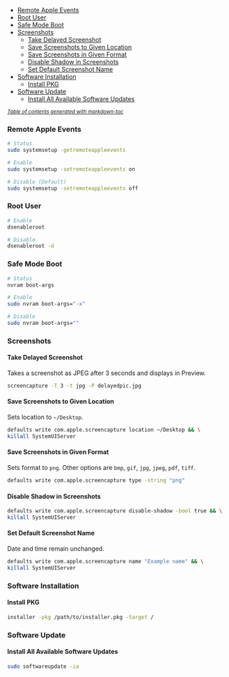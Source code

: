 - [Remote Apple Events](#remote-apple-events)
- [Root User](#root-user)
- [Safe Mode Boot](#safe-mode-boot)
- [Screenshots](#screenshots)
  * [Take Delayed Screenshot](#take-delayed-screenshot)
  * [Save Screenshots to Given Location](#save-screenshots-to-given-location)
  * [Save Screenshots in Given Format](#save-screenshots-in-given-format)
  * [Disable Shadow in Screenshots](#disable-shadow-in-screenshots)
  * [Set Default Screenshot Name](#set-default-screenshot-name)
- [Software Installation](#software-installation)
  * [Install PKG](#install-pkg)
- [Software Update](#software-update)
  * [Install All Available Software Updates](#install-all-available-software-updates)

<small><i><a href='http://ecotrust-canada.github.io/markdown-toc/'>Table of contents generated with markdown-toc</a></i></small>

### Remote Apple Events
```bash
# Status
sudo systemsetup -getremoteappleevents

# Enable
sudo systemsetup -setremoteappleevents on

# Disable (Default)
sudo systemsetup -setremoteappleevents off
```

### Root User

```bash
# Enable
dsenableroot

# Disable
dsenableroot -d
```

### Safe Mode Boot

```bash
# Status
nvram boot-args

# Enable
sudo nvram boot-args="-x"

# Disable
sudo nvram boot-args=""
```

### Screenshots

#### Take Delayed Screenshot
Takes a screenshot as JPEG after 3 seconds and displays in Preview.
```bash
screencapture -T 3 -t jpg -P delayedpic.jpg
```

#### Save Screenshots to Given Location
Sets location to `~/Desktop`.
```bash
defaults write com.apple.screencapture location ~/Desktop && \
killall SystemUIServer
```

#### Save Screenshots in Given Format
Sets format to `png`. Other options are `bmp`, `gif`, `jpg`, `jpeg`, `pdf`, `tiff`.
```bash
defaults write com.apple.screencapture type -string "png"
```

#### Disable Shadow in Screenshots
```bash
defaults write com.apple.screencapture disable-shadow -bool true && \
killall SystemUIServer
```

#### Set Default Screenshot Name
Date and time remain unchanged.
```bash
defaults write com.apple.screencapture name "Example name" && \
killall SystemUIServer
```

### Software Installation

#### Install PKG
```bash
installer -pkg /path/to/installer.pkg -target /
```

### Software Update

#### Install All Available Software Updates
```bash
sudo softwareupdate -ia
```

